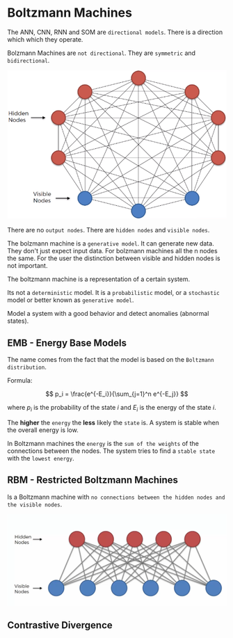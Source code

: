 # Boltzmann Machines

The ANN, CNN, RNN and SOM are `directional models`. There is a direction which which they operate.

Bolzmann Machines are `not directional`. They are `symmetric` and `bidirectional`.

![Boltzmann Machine](./resources/BM1.png)

There are no `output nodes`. There are `hidden nodes` and `visible nodes`.

The bolzmann machine is a `generative model`. It can generate new data. They don't just expect input data. For bolzmann machines all the n nodes the same. For the user the distinction between visible and hidden nodes is not important. 

The boltzmann machine is a representation of a certain system. 

Its not a `deterministic` model. It is a `probabilistic` model, or a `stochastic` model or better known as `generative model`.

Model a system with a good behavior and detect anomalies (abnormal states).


## EMB - Energy Base Models

The name comes from the fact that the model is based on the `Boltzmann distribution`.

Formula: 

$$ p_i = \frac{e^{-E_i}}{\sum_{j=1}^n e^{-E_j}} $$

where $p_i$ is the probability of the state $i$ and $E_i$ is the energy of the state $i$. 

The **higher** the `energy` the **less** likely the `state` is.
A system is stable when the overall energy is low.

In Boltzmann machines the `energy` is the `sum of the weights` of the connections between the nodes. The system tries to find a `stable state` with the `lowest energy`.

## RBM - Restricted Boltzmann Machines 

Is a Boltzmann machine with `no connections between the hidden nodes and the visible nodes`.

![RBM](./resources/BM2.png)

## Contrastive Divergence
